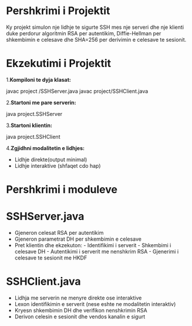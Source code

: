 # Pershkrimi i Projektit

Ky projekt simulon nje lidhje te sigurte SSH mes nje serveri dhe nje klienti duke perdorur algoritmin RSA per autentikim, Diffie-Hellman per shkembimin e celesave dhe SHA=256 per derivimin e celesave te sesionit.

# Ekzekutimi i Projektit

1.**Kompiloni te dyja klasat:**

  javac project /SSHServer.java
  javac project/SSHClient.java

2.**Startoni me pare serverin:**

  java project.SSHServer

3.**Startoni klientin:**

  java project.SSHClient

4.**Zgjidhni modalitetin e lidhjes:**

  - Lidhje direkte(output minimal)
  - Lidhje interaktive (shfaqet cdo hap)


# Pershkrimi i moduleve 

# SSHServer.java
- Gjeneron celesat RSA per autentikim
- Gjeneron parametrat DH per shkembimin e celesave
- Pret klientin dhe ekzekuton:
      - Identifikimi i serverit
      - Shkembimi i celesave DH
      - Autentikimi i serverit me nenshkrim RSA
      - Gjenerimi i celesave te sesionit me HKDF

# SSHClient.java
- Lidhja me serverin ne menyre direkte ose interaktive
- Lexon identifikimin e serverit (nese eshte ne modalitetin interaktiv)
- Kryesn shkembimin DH dhe verifikon nenshkrimin RSA
- Derivon celesin e sesionit dhe vendos kanalin e sigurt

